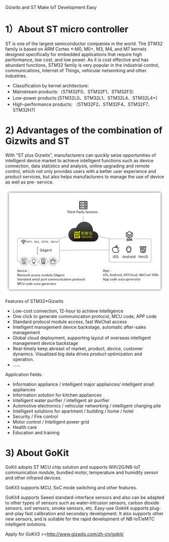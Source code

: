 Gizwits and ST Make IoT Development Easy
# 1）About ST micro controller
ST is one of the largest semiconductor companies in the world. The STM32 family is based on ARM Cortex <-M0, M0+, M3, M4, and M7 kernels designed specifically for embedded applications that require high performance, low cost, and low power. As it is cost effective and has abundant functions, STM32 family is very popular in the industrial control, communications, Internet of Things, vehicular networking and other industries.

 - Classification by kernel architecture:
 - Mainstream products:（STM32F0、STM32F1、STM32F3）
 - Low-power products:(STM32L0、STM32L1、STM32L4、STM32L4+)
 - High-performance products: （STM32F2、STM32F4、STM32F7、STM32H7)


# 2) Advantages of the combination of Gizwits and ST
With “ST plus Gizwits”, manufacturers can quickly seize opportunities of intelligent device market to achieve intelligent functions such as device connection, data statistics and analysis, online upgrading and remote control, which not only provides users with a better user experience and product services, but also helps manufacturers to manage the use of device as well as pre- service.


![Gizwits and ST Make IoT Development Easy](/assets/en-us/UserManual/ST_IoT/12345.png)

Features of STM32*Gizwits
 - Low-cost connection, 12-hour to achieve intelligence 
 - One click to generate communication protocol, MCU code, APP code
 - Standard protocol module access, fast WeChat access
 - Intelligent management device backstage, automatic after-sales management
 - Global cloud deployment, supporting layout of overseas intelligent management device backstage
 - Real-timely keep abreast of market, product, device, customer dynamics. Visualized big data drives product optimization and operation.
 - ......


Application fields:
 - Information appliance / intelligent major appliances/ intelligent small appliances
 - Information solution for kitchen appliances
 - Intelligent water purifier / intelligent air purifier
 - Automotive electronics / vehicular networking / intelligent charging pile
 - Intelligent solutions for apartment / building / home / hotel
 - Security / Fire control
 - Motor control / Intelligent power grid
 - Health care
 - Education and training




# 3) About GoKit 
GoKit adopts ST MCU chip solution and supports Wifi/2G/NB-IoT communication module, bundled motor, temperature and humidity sensor and other infrared devices.

GoKit3 supports MCU, SoC mode switching and other features.


GoKit4 supports Seeed standard-interface sensors and also can be adapted to other types of sensors such as water-intrusion sensors, carbon dioxide sensors, soil sensors, smoke sensors, etc.
Easy-use Gokit4 supports plug-and-play fast calibration and secondary development. It also supports other new sensors, and is suitable for the rapid development of NB-IoT/eMTC intelligent solutions.


Apply for GoKit3 >>http://www.gizwits.com/zh-cn/gokit/




